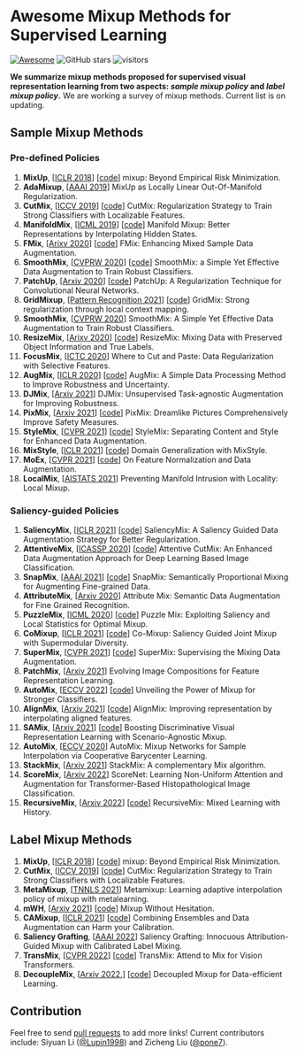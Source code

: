 # Awesome Mixup Methods for Supervised Learning
 [![Awesome](https://awesome.re/badge.svg)](https://awesome.re) ![GitHub stars](https://img.shields.io/github/stars/Westlake-AI/openmixup?color=green) ![visitors](https://visitor-badge.glitch.me/badge?page_id=Westlake-AI/openmixup)

**We summarize mixup methods proposed for supervised visual representation learning from two aspects: *sample mixup policy* and *label mixup policy*.**
We are working a survey of mixup methods. Current list is on updating.

## Sample Mixup Methods

### Pre-defined Policies
1. **MixUp**, [[ICLR 2018](https://arxiv.org/abs/1710.09412)] [[code](https://github.com/facebookresearch/mixup-cifar10)]
mixup: Beyond Empirical Risk Minimization.
2. **AdaMixup**, [[AAAI 2019](https://arxiv.org/abs/1710.09412)]
MixUp as Locally Linear Out-Of-Manifold Regularization.
3. **CutMix**, [[ICCV 2019](https://arxiv.org/abs/1905.04899)] [[code](https://github.com/clovaai/CutMix-PyTorch)]
CutMix: Regularization Strategy to Train Strong Classifiers with Localizable Features.
4. **ManifoldMix**, [[ICML 2019](https://arxiv.org/abs/1806.05236)] [[code](https://github.com/vikasverma1077/manifold_mixup)]
Manifold Mixup: Better Representations by Interpolating Hidden States.
5. **FMix**, [[Arixv 2020](https://arxiv.org/abs/2002.12047)] [[code](https://github.com/ecs-vlc/FMix)]
FMix: Enhancing Mixed Sample Data Augmentation.
6. **SmoothMix**, [[CVPRW 2020](https://arxiv.org/abs/2002.12047)] [[code](https://github.com/Westlake-AI/openmixup)]
SmoothMix: a Simple Yet Effective Data Augmentation to Train Robust Classifiers.
7. **PatchUp**, [[Arxiv 2020](https://arxiv.org/abs/2006.07794)] [[code](https://github.com/chandar-lab/PatchUp)]
PatchUp: A Regularization Technique for Convolutional Neural Networks.
8. **GridMixup**, [[Pattern Recognition 2021](https://www.sciencedirect.com/science/article/pii/S0031320320303976)] [[code](https://github.com/IlyaDobrynin/GridMixup)]
GridMix: Strong regularization through local context mapping.
9. **SmoothMix**, [[CVPRW 2020](https://openaccess.thecvf.com/content_CVPRW_2020/html/w45/Lee_SmoothMix_A_Simple_Yet_Effective_Data_Augmentation_to_Train_Robust_CVPRW_2020_paper.html)]
SmoothMix: A Simple Yet Effective Data Augmentation to Train Robust Classifiers.
10. **ResizeMix**, [[Arixv 2020](https://arxiv.org/abs/2012.11101)] [[code](https://github.com/Westlake-AI/openmixup)]
ResizeMix: Mixing Data with Preserved Object Information and True Labels.
11. **FocusMix**, [[ICTC 2020](https://ieeexplore.ieee.org/abstract/document/9289404)]
Where to Cut and Paste: Data Regularization with Selective Features.
12. **AugMix**, [[ICLR 2020](https://arxiv.org/abs/1912.02781)] [[code](https://github.com/google-research/augmix)]
AugMix: A Simple Data Processing Method to Improve Robustness and Uncertainty.
13. **DJMix**, [[Arxiv 2021](https://openreview.net/pdf?id=0n3BaVlNsHI)]
DJMix: Unsupervised Task-agnostic Augmentation for Improving Robustness.
14. **PixMix**, [[Arxiv 2021](https://arxiv.org/abs/2112.05135)] [[code](https://github.com/andyzoujm/pixmix)]
PixMix: Dreamlike Pictures Comprehensively Improve Safety Measures.
15. **StyleMix**, [[CVPR 2021](https://openaccess.thecvf.com/content/CVPR2021/papers/Hong_StyleMix_Separating_Content_and_Style_for_Enhanced_Data_Augmentation_CVPR_2021_paper.pdf)] [[code](https://github.com/alsdml/StyleMix)]
StyleMix: Separating Content and Style for Enhanced Data Augmentation.
16. **MixStyle**, [[ICLR 2021](https://openreview.net/forum?id=6xHJ37MVxxp)] [[code](https://github.com/KaiyangZhou/mixstyle-release)]
Domain Generalization with MixStyle.
17. **MoEx**, [[CVPR 2021](https://arxiv.org/abs/2002.11102)] [[code](https://github.com/Boyiliee/MoEx)]
On Feature Normalization and Data Augmentation.
18. **LocalMix**, [[AISTATS 2021](https://arxiv.org/abs/2201.04368)]
Preventing Manifold Intrusion with Locality: Local Mixup.

### Saliency-guided Policies
1. **SaliencyMix**, [[ICLR 2021](https://arxiv.org/abs/2006.01791)] [[code](https://github.com/SaliencyMix/SaliencyMix)]
SaliencyMix: A Saliency Guided Data Augmentation Strategy for Better Regularization.
2. **AttentiveMix**, [[ICASSP 2020](https://arxiv.org/abs/2003.13048)] [[code](https://github.com/xden2331/attentive_cutmix)]
Attentive CutMix: An Enhanced Data Augmentation Approach for Deep Learning Based Image Classification.
3. **SnapMix**, [[AAAI 2021](https://arxiv.org/abs/2012.04846)] [[code](https://github.com/Shaoli-Huang/SnapMix)]
SnapMix: Semantically Proportional Mixing for Augmenting Fine-grained Data.
4. **AttributeMix**, [[Arxiv 2020](https://arxiv.org/abs/2004.02684)]
Attribute Mix: Semantic Data Augmentation for Fine Grained Recognition.
5. **PuzzleMix**, [[ICML 2020](https://arxiv.org/abs/2009.06962)] [[code](https://github.com/snu-mllab/PuzzleMix)]
Puzzle Mix: Exploiting Saliency and Local Statistics for Optimal Mixup.
6. **CoMixup**, [[ICLR 2021](https://openreview.net/forum?id=gvxJzw8kW4b)] [[code](https://github.com/snu-mllab/Co-Mixup)]
Co-Mixup: Saliency Guided Joint Mixup with Supermodular Diversity.
7. **SuperMix**, [[CVPR 2021](https://arxiv.org/abs/2003.05034)] [[code](https://github.com/alldbi/SuperMix)]
SuperMix: Supervising the Mixing Data Augmentation.
8. **PatchMix**, [[Arxiv 2021](https://arxiv.org/pdf/2106.09011.pdf)]
Evolving Image Compositions for Feature Representation Learning.
9. **AutoMix**, [[ECCV 2022](https://arxiv.org/abs/2103.13027)] [[code](https://github.com/Westlake-AI/openmixup)]
Unveiling the Power of Mixup for Stronger Classifiers.
10. **AlignMix**, [[Arxiv 2021](https://arxiv.org/abs/2103.15375)] [[code](https://github.com/shashankvkt/AlignMixup_CVPR22)]
AlignMix: Improving representation by interpolating aligned features.
11. **SAMix**, [[Arxiv 2021](https://arxiv.org/abs/2111.15454)] [[code](https://github.com/Westlake-AI/openmixup)]
Boosting Discriminative Visual Representation Learning with Scenario-Agnostic Mixup.
12. **AutoMix**, [[ECCV 2020](https://www.ecva.net/papers/eccv_2020/papers_ECCV/papers/123550630.pdf)]
AutoMix: Mixup Networks for Sample Interpolation via Cooperative Barycenter Learning.
13. **StackMix**, [[Arxiv 2021](https://arxiv.org/abs/2011.12618)]
StackMix: A complementary Mix algorithm.
14. **ScoreMix**, [[Arxiv 2022](https://arxiv.org/pdf/2202.07570.pdf)]
ScoreNet: Learning Non-Uniform Attention and Augmentation for Transformer-Based Histopathological Image Classification.
15. **RecursiveMix**, [[Arxiv 2022](https://arxiv.org/pdf/2203.06844.pdf)] [[code](https://github.com/implus/RecursiveMix-pytorch)]
RecursiveMix: Mixed Learning with History.


## Label Mixup Methods
1. **MixUp**, [[ICLR 2018](https://arxiv.org/abs/1710.09412)] [[code](https://github.com/facebookresearch/mixup-cifar10)]
mixup: Beyond Empirical Risk Minimization.
2. **CutMix**, [[ICCV 2019](https://arxiv.org/abs/1905.04899)] [[code](https://github.com/clovaai/CutMix-PyTorch)]
CutMix: Regularization Strategy to Train Strong Classifiers with Localizable Features.
3. **MetaMixup**, [[TNNLS 2021](https://arxiv.org/abs/1908.10059)]
Metamixup: Learning adaptive interpolation policy of mixup with metalearning.
4. **mWH**, [[Arxiv 2021](https://arxiv.org/abs/2101.04342)] [[code](https://github.com/yuhao318/mwh)]
Mixup Without Hesitation.
5. **CAMixup**, [[ICLR 2021](https://arxiv.org/abs/2010.09875)] [[code](https://github.com/google/edward2/tree/main/experimental/marginalization_mixup)]
Combining Ensembles and Data Augmentation can Harm your Calibration.
6. **Saliency Grafting**, [[AAAI 2022](https://arxiv.org/abs/2112.08796)]
Saliency Grafting: Innocuous Attribution-Guided Mixup with Calibrated Label Mixing.
7. **TransMix**, [[CVPR 2022](https://arxiv.org/pdf/2111.09833.pdf)] [[code](https://github.com/Beckschen/TransMix)]
TransMix: Attend to Mix for Vision Transformers.
8. **DecoupleMix**, [[Arxiv 2022](https://arxiv.org/abs/2203.10761),] [[code](https://github.com/Westlake-AI/openmixup)]
Decoupled Mixup for Data-efficient Learning.


## Contribution

Feel free to send [pull requests](pulls) to add more links! Current contributors include: Siyuan Li ([@Lupin1998](https://github.com/Lupin1998)) and Zicheng Liu ([@pone7](https://github.com/pone7)).

